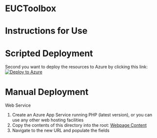 # EUCToolbox
# Instructions for Use

# Scripted Deployment


Second you want to deploy the resources to Azure by clicking this link:
[![Deploy to Azure](https://aka.ms/deploytoazurebutton)](https://portal.azure.com/#create/Microsoft.Template/uri/https%3A%2F%2Fraw.githubusercontent.com%2Fwoznet%2FEUCToolbox2%2Fmain%2FAVD-Calculator%2FInstall%2520Scripts%2Fapp-service-template.json)

# Manual Deployment


Web Service
1) Create an Azure App Service running PHP (latest version), or you can use any other web hosting facilities
2) Copy the contents of this directory into the root:
[Webpage Content](https://github.com/woznet/EUCToolbox2/tree/main/AVD-Calculator/Webpage%20Content)
3) Navigate to the new URL and populate the fields
